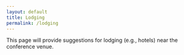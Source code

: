 ```yaml
---
layout: default
title: Lodging
permalink: /lodging
---
```

This page will provide suggestions for lodging (e.g., hotels) near the
conference venue.
